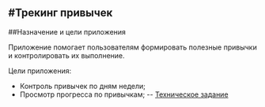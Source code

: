 #Трекинг привычек
--
##Назначение и цели приложения

Приложение помогает пользователям формировать полезные привычки и контролировать их выполнение.

Цели приложения:

* Контроль привычек по дням недели;
* Просмотр прогресса по привычкам;
--
[Техническое задание](https://github.com/Yandex-Practicum/iOS-TrackerApp-Public?tab=readme-ov-file)